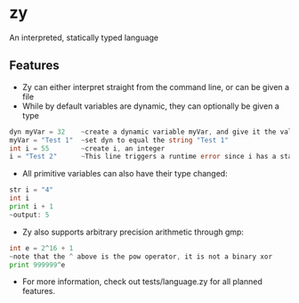﻿# zy
An interpreted, statically typed language

## Features
* Zy can either interpret straight from the command line, or can be given a file
* While by default variables are dynamic, they can optionally be given a type  
```go
dyn myVar = 32    ~create a dynamic variable myVar, and give it the value 32  
myVar = "Test 1"  ~set dyn to equal the string "Test 1" 
int i = 55        ~create i, an integer
i = "Test 2"      ~This line triggers a runtime error since i has a static typing  
```
* All primitive variables can also have their type changed:  
```go
str i = "4"
int i
print i + 1
~output: 5
```
* Zy also supports arbitrary precision arithmetic through gmp: 
```go
int e = 2^16 + 1
~note that the ^ above is the pow operator, it is not a binary xor
print 999999^e
```
* For more information, check out tests/language.zy for all planned features.
